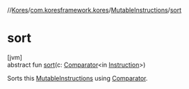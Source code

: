 //[Kores](../../../index.md)/[com.koresframework.kores](../index.md)/[MutableInstructions](index.md)/[sort](sort.md)

# sort

[jvm]\
abstract fun [sort](sort.md)(c: [Comparator](https://docs.oracle.com/javase/8/docs/api/java/util/Comparator.html)<in [Instruction](../-instruction/index.md)>)

Sorts this [MutableInstructions](index.md) using [Comparator](sort.md).

